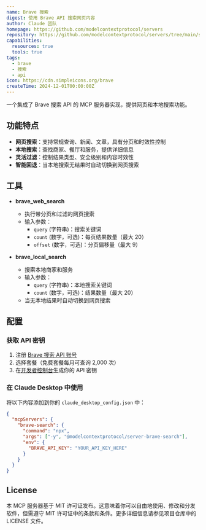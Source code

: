 ```yaml
---
name: Brave 搜索
digest: 使用 Brave API 搜索网页内容
author: Claude 团队
homepage: https://github.com/modelcontextprotocol/servers
repository: https://github.com/modelcontextprotocol/servers/tree/main/src/brave-search
capabilities:
  resources: true
  tools: true
tags:
  - brave
  - 搜索
  - api
icon: https://cdn.simpleicons.org/brave
createTime: 2024-12-01T00:00:00Z
---
```


一个集成了 Brave 搜索 API 的 MCP 服务器实现，提供网页和本地搜索功能。

## 功能特点

- **网页搜索**：支持常规查询、新闻、文章，具有分页和时效性控制
- **本地搜索**：查找商家、餐厅和服务，提供详细信息
- **灵活过滤**：控制结果类型、安全级别和内容时效性
- **智能回退**：当本地搜索无结果时自动切换到网页搜索

## 工具

- **brave_web_search**

  - 执行带分页和过滤的网页搜索
  - 输入参数：
    - `query` (字符串)：搜索关键词
    - `count` (数字，可选)：每页结果数量（最大 20）
    - `offset` (数字，可选)：分页偏移量（最大 9）

- **brave_local_search**
  - 搜索本地商家和服务
  - 输入参数：
    - `query` (字符串)：本地搜索关键词
    - `count` (数字，可选)：结果数量（最大 20）
  - 当无本地结果时自动切换到网页搜索

## 配置

### 获取 API 密钥

1. 注册 [Brave 搜索 API 账号](https://brave.com/search/api/)
2. 选择套餐（免费套餐每月可查询 2,000 次）
3. 在[开发者控制台](https://api.search.brave.com/app/keys)生成你的 API 密钥

### 在 Claude Desktop 中使用

将以下内容添加到你的 `claude_desktop_config.json` 中：

```json
{
  "mcpServers": {
    "brave-search": {
      "command": "npx",
      "args": ["-y", "@modelcontextprotocol/server-brave-search"],
      "env": {
        "BRAVE_API_KEY": "YOUR_API_KEY_HERE"
      }
    }
  }
}
```

## License

本 MCP 服务器基于 MIT 许可证发布。这意味着你可以自由地使用、修改和分发软件，但需遵守 MIT 许可证中的条款和条件。更多详细信息请参见项目仓库中的 LICENSE 文件。
